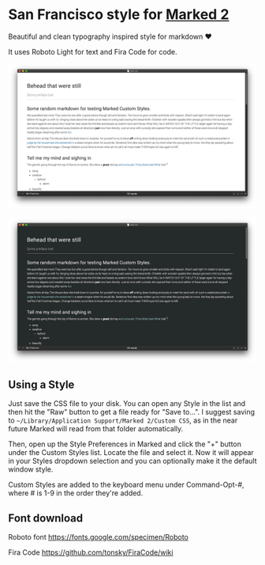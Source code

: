 # San Francisco style for [Marked 2](http://marked2app.com)

Beautiful and clean typography inspired style for markdown :heart:

It uses Roboto Light for text and Fira Code for code.

![Normal](preview-normal.png)

![High contrast](preview-contrast.png)

## Using a Style

Just save the CSS file to your disk. You can open any Style in the list and then hit the "Raw" button to get a file ready for "Save to...". I suggest saving to `~/Library/Application Support/Marked 2/Custom CSS`, as in the near future Marked will read from that folder automatically. 

Then, open up the Style Preferences in Marked and click the "+" button under the Custom Styles list. Locate the file and select it. Now it will appear in your Styles dropdown selection and you can optionally make it the default window style.

Custom Styles are added to the keyboard menu under Command-Opt-#, where # is 1-9 in the order they're added.

## Font download

Roboto font https://fonts.google.com/specimen/Roboto 

Fira Code https://github.com/tonsky/FiraCode/wiki




